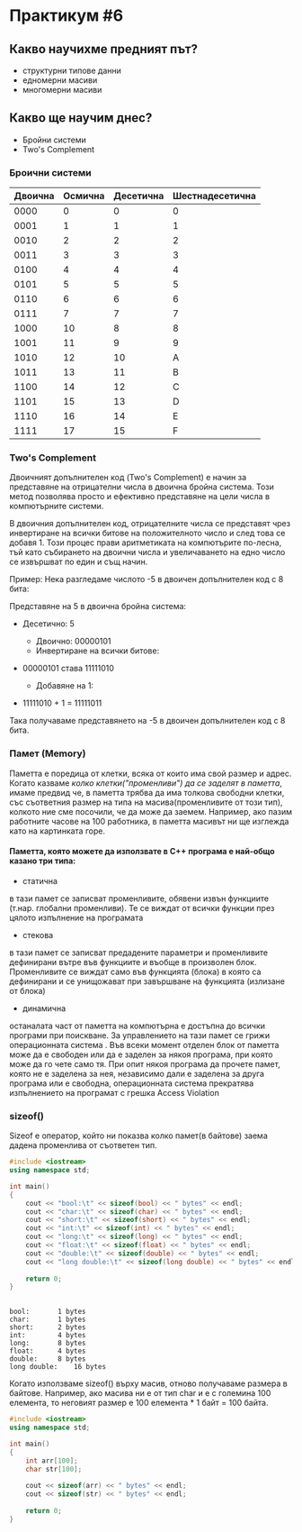 # Практикум #6
## Какво научихме предният път?
* структурни типове данни
* едномерни масиви
* многомерни масиви

## Какво ще научим днес?
* Бройни системи
* Two's Complement

### Броични системи

| Двоична | Осмична | Десетична | Шестнадесетична |
|---------|----------|-----------|------------------|
| 0000    | 0        | 0         | 0                |
| 0001    | 1        | 1         | 1                |
| 0010    | 2        | 2         | 2                |
| 0011    | 3        | 3         | 3                |
| 0100    | 4        | 4         | 4                |
| 0101    | 5        | 5         | 5                |
| 0110    | 6        | 6         | 6                |
| 0111    | 7        | 7         | 7                |
| 1000    | 10       | 8         | 8                |
| 1001    | 11       | 9         | 9                |
| 1010    | 12       | 10        | A                |
| 1011    | 13       | 11        | B                |
| 1100    | 14       | 12        | C                |
| 1101    | 15       | 13        | D                |
| 1110    | 16       | 14        | E                |
| 1111    | 17       | 15        | F                |


### Two's Complement

Двоичният допълнителен код (Two's Complement) е начин за представяне на отрицателни числа в двоична бройна система. Този метод позволява просто и ефективно представяне на цели числа в компютърните системи.

В двоичния допълнителен код, отрицателните числа се представят чрез инвертиране на всички битове на положителното число и след това се добавя 1. Този процес прави аритметиката на компютърите по-лесна, тъй като събирането на двоични числа и увеличаването на едно число се извършват по един и същ начин.

Пример:
Нека разгледаме числото -5 в двоичен допълнителен код с 8 бита:

Представяне на 5 в двоична бройна система:

- Десетично: 5
    - Двоично: 00000101
    - Инвертиране на всички битове:

- 00000101 става 11111010
    - Добавяне на 1:

- 11111010 + 1 = 11111011

Така получаваме представянето на -5 в двоичен допълнителен код с 8 бита.

### Памет (Memory)
Паметта е поредица от клетки, всяка от които има свой размер и адрес. Когато казваме *колко клетки("променливи") да се заделят в паметта*, имаме предвид че, в паметта трябва да има толкова свободни клетки, със съответния размер на типа на масива(променливите от този тип), колкото ние сме посочили, че да може да заемем. Например, aко пазим работните часове на 100 работника, в паметта масивът ни ще изглежда като на картинката горе. 


#### Паметта, която можете да използвате в C++ програма е най-общо казано три типа:
* статична

в тази памет се записват променливите, обявени извън функциите (т.нар. глобални променливи). Те се виждат от всички функции през цялото изпълнение на програмата
* стекова

в тази памет се записват предадените параметри и променливите дефинирани вътре във функциите и въобще в произволен блок. Променливите се виждат само във функцията (блока) в която са дефинирани и се унищожават при завършване на функцията (излизане от блока)
* динамична

останалата част от паметта на компютърна е достъпна до всички програми при поискване. За управлението на тази памет се грижи операционната система  . Във всеки момент отделен блок от паметта може да е свободен или да е заделен за някоя програма, при която може да го чете само тя. При опит някоя програма да прочете памет, която не е заделена за нея, независимо дали е заделена за друга програма или е свободна, операционната система прекратява изпълнението на програмат с грешка Access Violation

### sizeof()
Sizeof е оператор, който ни показва колко памет(в байтове) заема дадена променлива от съответен тип. 
```c++
#include <iostream>
using namespace std;

int main()
{
    cout << "bool:\t" << sizeof(bool) << " bytes" << endl;
    cout << "char:\t" << sizeof(char) << " bytes" << endl;
    cout << "short:\t" << sizeof(short) << " bytes" << endl;
    cout << "int:\t" << sizeof(int) << " bytes" << endl;
    cout << "long:\t" << sizeof(long) << " bytes" << endl;
    cout << "float:\t" << sizeof(float) << " bytes" << endl;
    cout << "double:\t" << sizeof(double) << " bytes" << endl;
    cout << "long double:\t" << sizeof(long double) << " bytes" << endl;
    
    return 0;
}
    
```

	bool:		1 bytes
	char:		1 bytes
	short:		2 bytes
	int:		4 bytes
	long:		8 bytes
	float:		4 bytes
	double:		8 bytes
	long double: 	16 bytes

Когато използваме sizeof() върху масив, отново получаваме размера в байтове. Например, ако масива ни е от тип char и е с големина 100 елемента, то неговият размер е 100 елемента * 1 байт = 100 байта.
```c++
#include <iostream>
using namespace std;

int main()
{
    int arr[100];
    char str[100];
	
    cout << sizeof(arr) << " bytes" << endl;
    cout << sizeof(str) << " bytes" << endl;
    
    return 0;
}
```

